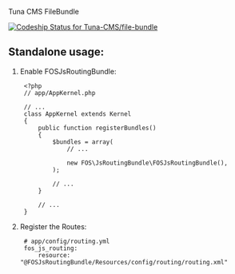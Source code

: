 Tuna CMS FileBundle

[ ![Codeship Status for Tuna-CMS/file-bundle](https://app.codeship.com/projects/bbd21400-c125-0134-7fc8-7ee917b55fa1/status?branch=master)](https://app.codeship.com/projects/197169)

## Standalone usage:
1. Enable FOSJsRoutingBundle:

        <?php
        // app/AppKernel.php

        // ...
        class AppKernel extends Kernel
        {
            public function registerBundles()
            {
                $bundles = array(
                    // ...

                    new FOS\JsRoutingBundle\FOSJsRoutingBundle(),
                );

                // ...
            }

            // ...
        }

2. Register the Routes:

        # app/config/routing.yml
        fos_js_routing:
            resource: "@FOSJsRoutingBundle/Resources/config/routing/routing.xml"